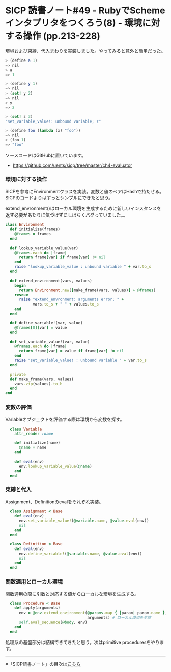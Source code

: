 SICP 読書ノート#49 - RubyでSchemeインタプリタをつくろう(8) - 環境に対する操作 (pp.213-228)
======================================

環境および束縛、代入まわりを実装しました。やってみると意外と簡単だった。

```scheme
> (define a 1)
=> nil
> a
=> 1

> (define y 1)
=> nil
> (set! y 2)
=> nil
> y
=> 2

> (set! z 3)
"set_variable_value!: unbound variable; z"

> (define foo (lambda (x) "foo"))
=> nil
> (foo 1)
=> "foo"
```

ソースコードはGitHubに置いています。

- https://github.com/uents/sicp/tree/master/ch4-evaluator


### 環境に対する操作

SICPを参考にEnvironmentクラスを実装。変数と値のペアはHashで持たせる。SICPのコードよりはずっとシンプルにできたと思う。

extend_envronment()はローカル環境を生成するために新しいインスタンスを返す必要があたりに気づけずにしばらくバグっていました。。

```ruby
class Environment
  def initialize(frames)
    @frames = frames
  end

  def lookup_variable_value(var)
    @frames.each do |frame|
      return frame[var] if frame[var] != nil
    end
    raise "lookup_variable_value : unbound variable " + var.to_s
  end

  def extend_environment(vars, values)
    begin
      return Environment.new([make_frame(vars, values)] + @frames)
    rescue
      raise "extend_envronment: arguments error; " +
            vars.to_s + " " + values.to_s
    end
  end

  def define_variable!(var, value)
    @frames[0][var] = value
  end

  def set_variable_value!(var, value)
    @frames.each do |frame|
      return frame[var] = value if frame[var] != nil
    end
    raise "set_variable_value! : unbound variable " + var.to_s
  end

  private
  def make_frame(vars, values)
    vars.zip(values).to_h
  end
end
```

### 変数の評価

Variableオブジェクトを評価する際は環境から変数を探す。

```ruby
  class Variable
    attr_reader :name

    def initialize(name)
      @name = name
    end

    def eval(env)
      env.lookup_variable_value(@name)
    end
  end
```

### 束縛と代入

Assignment、Definitionのevalをそれぞれ実装。

```ruby
  class Assignment < Base
    def eval(env)
      env.set_variable_value!(@variable.name, @value.eval(env))
      nil
    end
  end

  class Definition < Base
    def eval(env)
      env.define_variable!(@variable.name, @value.eval(env))
      nil
    end
  end
```

### 関数適用とローカル環境

関数適用の際に引数と対応する値からローカルな環境を生成する。

```ruby
  class Procedure < Base
    def apply(arguments)
      env = @env.extend_environment(@params.map { |param| param.name },
                                    arguments) # ローカル環境を生成
      self.eval_sequence(@body, env)
    end
  end
```

処理系の基盤部分は結構できてきたと思う。次はprimitive proceduresをやります。

--------------------------------

※「SICP読書ノート」の目次は[こちら](/entry/sicp/index)


<script type="text/x-mathjax-config">
  MathJax.Hub.Config({ tex2jax: { inlineMath: [['$','$'], ["\\(","\\)"]] } });
</script>
<script type="text/javascript"
  src="http://cdn.mathjax.org/mathjax/latest/MathJax.js?config=TeX-AMS_HTML">
</script>
<meta http-equiv="X-UA-Compatible" CONTENT="IE=EmulateIE7" />

